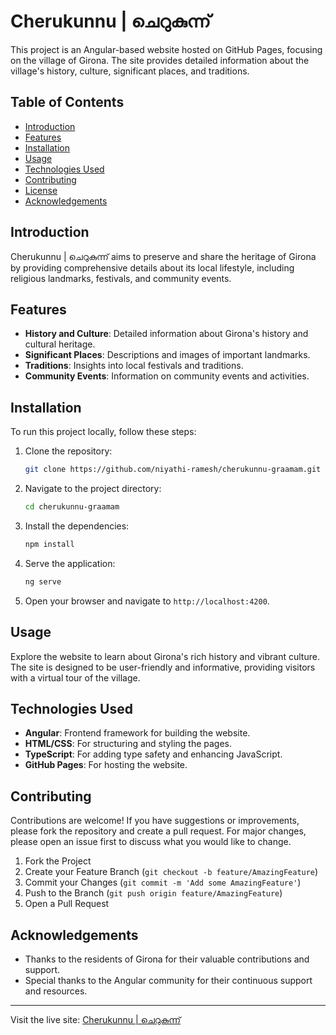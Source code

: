 # Cherukunnu | ചെറുകുന്ന്

This project is an Angular-based website hosted on GitHub Pages, focusing on the village of Girona. The site provides detailed information about the village's history, culture, significant places, and traditions.

## Table of Contents

- [Introduction](#introduction)
- [Features](#features)
- [Installation](#installation)
- [Usage](#usage)
- [Technologies Used](#technologies-used)
- [Contributing](#contributing)
- [License](#license)
- [Acknowledgements](#acknowledgements)

## Introduction

Cherukunnu | ചെറുകുന്ന് aims to preserve and share the heritage of Girona by providing comprehensive details about its local lifestyle, including religious landmarks, festivals, and community events.

## Features

- **History and Culture**: Detailed information about Girona's history and cultural heritage.
- **Significant Places**: Descriptions and images of important landmarks.
- **Traditions**: Insights into local festivals and traditions.
- **Community Events**: Information on community events and activities.

## Installation

To run this project locally, follow these steps:

1. Clone the repository:

   ```sh
   git clone https://github.com/niyathi-ramesh/cherukunnu-graamam.git
   ```

2. Navigate to the project directory:

   ```sh
   cd cherukunnu-graamam
   ```

3. Install the dependencies:

   ```sh
   npm install
   ```

4. Serve the application:

   ```sh
   ng serve
   ```

5. Open your browser and navigate to `http://localhost:4200`.

## Usage

Explore the website to learn about Girona's rich history and vibrant culture. The site is designed to be user-friendly and informative, providing visitors with a virtual tour of the village.

## Technologies Used

- **Angular**: Frontend framework for building the website.
- **HTML/CSS**: For structuring and styling the pages.
- **TypeScript**: For adding type safety and enhancing JavaScript.
- **GitHub Pages**: For hosting the website.

## Contributing

Contributions are welcome! If you have suggestions or improvements, please fork the repository and create a pull request. For major changes, please open an issue first to discuss what you would like to change.

1. Fork the Project
2. Create your Feature Branch (`git checkout -b feature/AmazingFeature`)
3. Commit your Changes (`git commit -m 'Add some AmazingFeature'`)
4. Push to the Branch (`git push origin feature/AmazingFeature`)
5. Open a Pull Request

## Acknowledgements

- Thanks to the residents of Girona for their valuable contributions and support.
- Special thanks to the Angular community for their continuous support and resources.

---

Visit the live site: [Cherukunnu | ചെറുകുന്ന്](https://niyathi-ramesh.github.io/cherukunnu-graamam)
